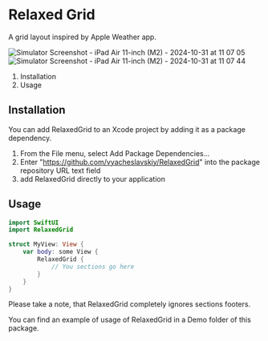 #  Relaxed Grid

A grid layout inspired by Apple Weather app.

![Simulator Screenshot - iPad Air 11-inch (M2) - 2024-10-31 at 11 07 05](https://github.com/user-attachments/assets/93574f71-0ff5-4641-a5b7-5c800fe6e907)
![Simulator Screenshot - iPad Air 11-inch (M2) - 2024-10-31 at 11 07 44](https://github.com/user-attachments/assets/b02250b6-f097-45b3-b3f8-0917e17dee09)

1. Installation
2. Usage

## Installation

You can add RelaxedGrid to an Xcode project by adding it as a package dependency.

1. From the File menu, select Add Package Dependencies...
2. Enter "https://github.com/vyacheslavskiy/RelaxedGrid" into the package repository URL text field
3. add RelaxedGrid directly to your application

## Usage

```swift
import SwiftUI
import RelaxedGrid

struct MyView: View {
    var body: some View {
        RelaxedGrid {
            // You sections go here
        }
    }
}
```

Please take a note, that RelaxedGrid completely ignores sections footers.

You can find an example of usage of RelaxedGrid in a Demo folder of this package.

